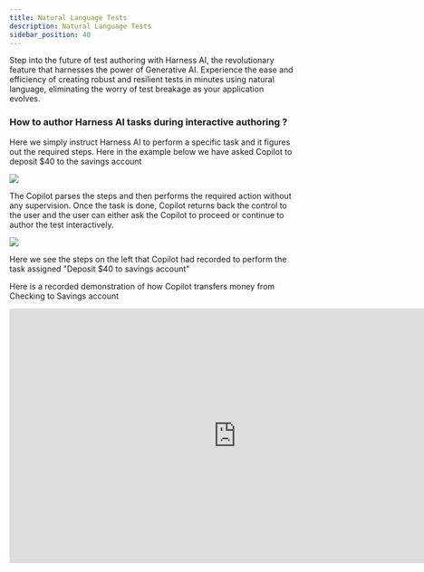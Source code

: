 ```yaml
---
title: Natural Language Tests
description: Natural Language Tests
sidebar_position: 40
---
```

Step into the future of test authoring with Harness AI, the revolutionary feature that harnesses the power of Generative AI. Experience the ease and efficiency of creating robust and resilient tests in minutes using natural language, eliminating the worry of test breakage as your application evolves.

### How to author Harness AI tasks  during interactive authoring ?

Here we simply instruct Harness AI to perform a specific task and it figures out the required steps. Here in the example below we have asked Copilot to deposit $40 to the savings account&#x20;

![](https://archbee-image-uploads.s3.amazonaws.com/TK24Pi0IzdXKBLm-pUBmm/JFV3ctmS1Zd6VNTv2MOmh_copilot-step-ia-1-.png)

The Copilot parses the steps and then performs the required action without any supervision. Once the task is done, Copilot returns back the control to the user and the user can either ask the Copilot to proceed or continue to author the test interactively.&#x20;

![](https://archbee-image-uploads.s3.amazonaws.com/TK24Pi0IzdXKBLm-pUBmm/2ZxPMFHqHvXl-3h4mD4a5_copilot-step-ia-2.png)

Here we see the steps on the left that Copilot had recorded to perform the task assigned "Deposit $40 to savings account"

Here is a recorded demonstration of how Copilot transfers money from Checking to Savings account

<iframe src="https://www.loom.com/embed/6f2da5b15d814df18d947dd14a09b60d?sid=5cc0d7ad-baf0-403a-a126-4b17dd599320" width="800" height="450" frameborder="0" allowfullscreen></iframe>
